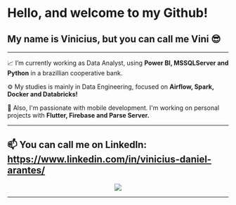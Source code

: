 # Hello, and welcome to my Github!
## My name is Vinicius, but you can call me Vini 😎

---

📈 I’m currently working as Data Analyst, using **Power BI, MSSQLServer and Python** in a brazillian cooperative bank.

⚙️ My studies is mainly in Data Engineering, focused on **Airflow, Spark, Docker and Databricks!**

:iphone: Also, I'm passionate with mobile development. I'm working on personal projects with **Flutter, Firebase and Parse Server.**

---
📫 <b>You can call me on **LinkedIn**: <b/> https://www.linkedin.com/in/vinicius-daniel-arantes/
---
<p align="center">
<a href="https://github.com/anuraghazra/github-readme-stats">
  <img align="center" src="https://github-readme-stats.vercel.app/api/top-langs/?username=ArantesVini&&layout=donut-vertical&theme=synthwave" />
</a>
</p>

---

